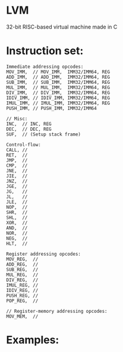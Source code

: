 # LVM
32-bit RISC-based virtual machine made in C 

# Instruction set:

	Immediate addressing opcodes:
	MOV_IMM,  // MOV_IMM,  IMM32/IMM64, REG
	ADD_IMM,  // ADD_IMM,  IMM32/IMM64, REG
	SUB_IMM,  // SUB_IMM,  IMM32/IMM64, REG
	MUL_IMM,  // MUL_IMM,  IMM32/IMM64, REG
	DIV_IMM,  // DIV_IMM,  IMM32/IMM64, REG
	IDIV_IMM, // IDIV_IMM, IMM32/IMM64, REG
	IMUL_IMM, // IMUL_IMM, IMM32/IMM64, REG
	PUSH_IMM, // PUSH_IMM, IMM32/IMM64

  	// Misc:
	INC,  // INC, REG  
	DEC,  // DEC, REG
	SUF,  // (Setup stack frame)
	
  	Control-flow:
  	CALL, //
	RET,  //
	JMP,  //
	CMP,  //
	JNE,  //
	JIE,  //
	JNZ,  //
	JGE,  //
	JG,   //
	JL,   //
	JLE,  //
	NOP,  //
	SHR,  //
	SHL,  //
	XOR,  //
	AND,  //
	NOR,  //
	NEG,  //
	HLT,  //

	Register addressing opcodes:
	MOV_REG,  //
	ADD_REG,  //
	SUB_REG,  //
	MUL_REG,  //
	DIV_REG,  //
	IMUL_REG, //
	IDIV_REG, //
	PUSH_REG, //
	POP_REG,  //

	// Register-memory addressing opcodes:
	MOV_MEM,  //

# Examples:

